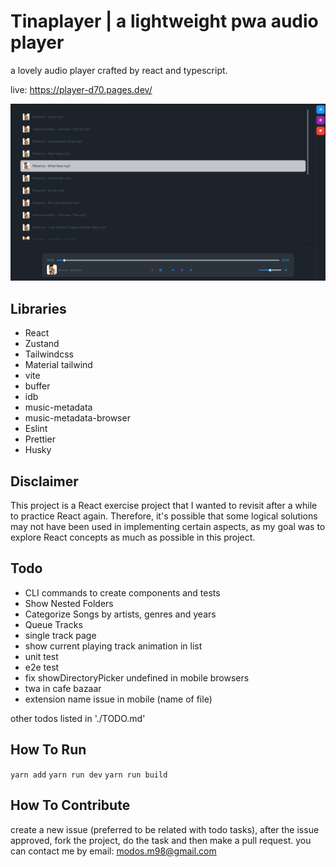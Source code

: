 # Tinaplayer | a lightweight pwa audio player
a lovely audio player crafted by react and typescript.

live: https://player-d70.pages.dev/

![screenshot1.png](public%2Fscreenshot1.png)

## Libraries
- React
- Zustand
- Tailwindcss
- Material tailwind
- vite
- buffer
- idb
- music-metadata
- music-metadata-browser
- Eslint
- Prettier
- Husky

## Disclaimer
This project is a React exercise project that I wanted to revisit after a while to practice React again. Therefore, it's possible that some logical solutions may not have been used in implementing certain aspects, as my goal was to explore React concepts as much as possible in this project.

## Todo
- CLI commands to create components and tests
- Show Nested Folders
- Categorize Songs by artists, genres and years
- Queue Tracks
- single track page
- show current playing track animation in list
- unit test
- e2e test
- fix showDirectoryPicker undefined in mobile browsers
- twa in cafe bazaar
- extension name issue in mobile (name of file)

other todos listed in './TODO.md'

## How To Run
`
yarn add
`
`
yarn run dev
`
`
yarn run build
`

## How To Contribute
create a new issue (preferred to be related with todo tasks), after the issue approved, fork the project, do the task and then make a pull request. you can contact me by email: modos.m98@gmail.com